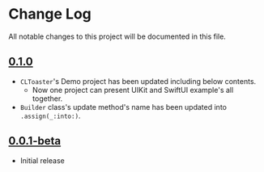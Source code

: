 # Change Log
All notable changes to this project will be documented in this file.

## [0.1.0](https://github.com/valselee/CLToaster/releases/tag/0.1.0)

* ``CLToaster``'s Demo project has been updated including below contents.
  * Now one project can present UIKit and SwiftUI example's all together.
* `Builder` class's update method's name has been updated into `.assign(_:into:)`.

## [0.0.1-beta](https://github.com/valselee/CLToaster/releases/tag/0.0.1-beta)

* Initial release